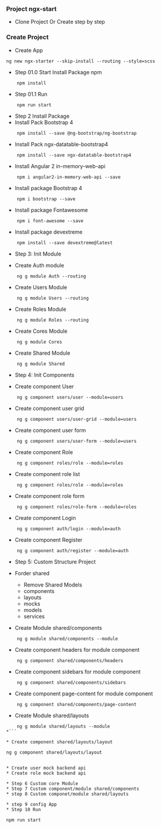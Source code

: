 ### Project ngx-start
* Clone Project Or Create step by step

### Create Project

* Create App
```
ng new ngx-starter --skip-install --routing --style=scss

```

* Step 01.0 Start
Install Package npm

``` 
    npm install
```

* Step 01.1 Run 
```
    npm run start
```

* Step 2 Install Package
* Install Pack Bootstrap 4
```
    npm install --save @ng-bootstrap/ng-bootstrap
```
* Install Pack ngx-datatable-bootstrap4
```
    npm install --save ngx-datatable-bootstrap4 
```

* Install Angular 2 in-memory-web-api
```
    npm i angular2-in-memory-web-api --save
```

* Install package Bootstrap 4
```
    npm i bootstrap --save
```
* Install package Fontawesome
```
    npm i font-awesome --save
```
* Install package devextreme
```
    npm install --save devextreme@latest
```

* Step 3: Init Module

* Create Auth module
```
    ng g module Auth --routing
```

* Create Users Module
```
    ng g module Users --routing
```

* Create Roles Module
```
    ng g module Roles --routing
```

* Create Cores Module
```
    ng g module Cores
```

* Create Shared Module
```
    ng g module Shared
```

* Step 4: Init Components

* Create component User
```
    ng g component users/user --module=users
```
* Create component user grid
```
    ng g component users/user-grid --module=users
```

* Create component user form
```
    ng g component users/user-form --module=users
```

* Create component Role
```
    ng g component roles/role --module=roles
```

* Create component role list
```
    ng g component roles/role --module=roles
```
* Create component role form
```
    ng g component roles/role-form --module=roles
```

* Create component Login
```
    ng g component auth/login --module=auth
```
* Create component Register
```
    ng g component auth/register --module=auth
```

* Step 5: Custom Structure Project

* Forder shared
    * Remove Shared Models
    * components
    * layouts
    * mocks
    * models
    * services

* Create Module shared/components
```
    ng g module shared/components --module
```
* Create component headers for module component
```
    ng g component shared/components/headers
```

* Create component sidebars for module component
```
    ng g component shared/components/sidebars
```
* Create component page-content for module component
```
    ng g component shared/components/page-content
```

* Create Module shared/layouts
```
    ng g module shared/layouts --module
*```

* Create component shared/layouts/layout
```
    ng g component shared/layouts/layout
```

* Create user mock backend api
* Create role mock backend api

* Step 6 Custom core Module
* Step 7 Custom component/module shared/components
* step 8 Custom componet/module shared/layouts

* step 9 config App
* Step 10 Run
```
    npm run start
```

